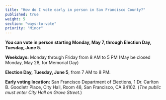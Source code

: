 ```yaml
---
title: "How do I vote early in person in San Francisco County?"
published: true
weight: 5
section: "ways-to-vote"
priority: "Minor"
---
```


**You can vote in person starting Monday, May 7, through Election Day, Tuesday, June 5.**  

**Weekdays:** Monday through Friday from 8 AM to 5 PM (May be closed Monday, May 28, for Memorial Day)  

**Election Day, Tuesday, June 5**, from 7 AM to 8 PM.  

**Early voting location:** San Francisco Department of Elections, 1 Dr. Carlton B. Goodletr Place, City Hall, Room 48, San Francisco, CA 94102. (*The public must enter City Hall on Grove Street.*)  
